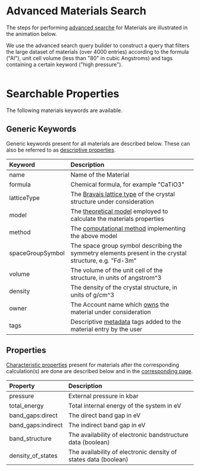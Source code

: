 # Advanced Materials Search

The steps for performing [advanced searche](/entities-general/actions/advanced-search.md) for Materials are illustrated in the animation below. 

We use the advanced search query builder to construct a query that filters the large dataset of materials (over 4000 entries) according to the formula ("Al"), unit cell volume (less than "80" in cubic Angstroms) and tags containing a certain keyword ("high pressure").

<img data-gifffer="/images/advanced_search.gif" />

# Searchable Properties 

The following materials keywords are available.

## Generic Keywords

Generic keywords present for all materials are described below. These can also be referred to as [descriptive properties](/data-structured/overview.md#by-relation-to-workflow).

| Keyword    |   Description      |  
| :-------- |:----------- |
| name | Name of the Material | 
| formula | Chemical formula, for example "CaTiO3" | 
| latticeType | The [Bravais lattice type](/materials-designer/source-editor/lattice.md) of the crystal structure under consideration |
| model  | The [theoretical model](/models/overview.md) employed to calculate the materials properties  | 
| method | The [computational method](/methods/overview.md) implementing the above model |  
| spaceGroupSymbol | The space group symbol describing the symmetry elements present in the crystal structure, e.g. "Fd-3m" | 
| volume  | The volume of the unit cell of the structure, in units of angstrom^3 | 
| density | The density of the crystal structure, in units of g/cm^3 | 
| owner | The Account name which [owns](/entities-general/ownership.md) the material under consideration  |
| tags | Descriptive [metadata](/entities-general/data.md#Metadata) tags added to the material entry by the user  |

## Properties

[Characteristic properties](/data-structured/overview.md#by-relation-to-workflow) present for materials after the corresponding calculation(s) are done are described below and in the [corresponding page](/properties/overview.md).

| Property    |   Description      |  
| :-------- |:----------- |
| pressure | External pressure in kbar | 
| total_energy | Total internal energy of the system in eV | 
| band_gaps:direct | The direct band gap in eV   | 
| band_gaps:indirect | The indirect band gap in eV  |
| band_structure | The availability of electronic bandstructure data (boolean) |
| density_of_states | The availability of electronic density of states data (boolean) |
